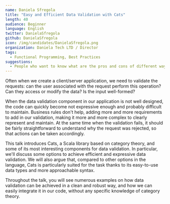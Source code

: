 ```yaml
---
name: Daniela Sfregola
title: "Easy and Efficient Data Validation with Cats"
length: 40
audience: Beginner
language: English
twitter: DanielaSfregola
github: DanielaSfregola
icon: /img/candidates/DanielaSfregola.png
organization: Daniela Tech LTD / Director
tags:
  - Functional Programming, Best Practices
suggestions:
  - People who want to know what are the pros and cons of different ways of validating data
---
```

Often when we create a client/server application, we need to validate the requests: can the user associated with the request perform this operation? Can they access or modify the data? Is the input well-formed?

When the data validation component in our application is not well designed, the code can quickly become not expressive enough and probably difficult to maintain. Business rules don't help, adding more and more requirements to add in our validation, making it more and more complex to clearly represent and maintain. At the same time when the validation fails, it should be fairly straightforward to understand why the request was rejected, so that actions can be taken accordingly.

This talk introduces Cats, a Scala library based on category theory, and some of its most interesting components for data validation. In particular, we'll discuss some options to achieve efficient and expressive data validation. We will also argue that, compared to other options in the language, Cats is particularly suited for the task thanks to its easy-to-use data types and more approachable syntax. 

Throughout the talk, you will see numerous examples on how data validation can be achieved in a clean and robust way, and how we can easily integrate it in our code, without any specific knowledge of category theory.

